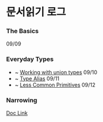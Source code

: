 # 문서읽기 로그

### The Basics

09/09

### Everyday Types

- ~ [Working with union types](https://www.typescriptlang.org/docs/handbook/2/everyday-types.html#working-with-union-types) 09/10
- ~ [Type Alias](https://www.typescriptlang.org/docs/handbook/2/everyday-types.html#type-aliases) 09/11
- ~ [Less Common Primitives](https://www.typescriptlang.org/docs/handbook/2/everyday-types.html#less-common-primitives) 09/12

### Narrowing

[Doc Link](https://www.typescriptlang.org/docs/handbook/2/narrowing.html)
